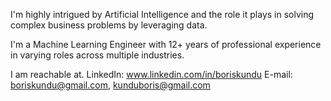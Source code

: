I'm highly intrigued by Artificial Intelligence and the role it plays in solving complex business problems by leveraging data.

I'm a Machine Learning Engineer with 12+ years of professional experience in varying roles across multiple industries.

I am reachable at.
LinkedIn: www.linkedin.com/in/boriskundu
E-mail: boriskundu@gmail.com, kunduboris@gmail.com
